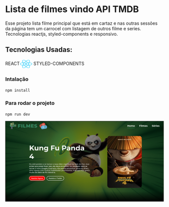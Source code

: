 # Lista de filmes vindo API TMDB
Esse projeto lista filme principal que está em cartaz e nas outras sessões da página tem um carrocel com listagem de outros filme e series. Tecnologias reactjs, styled-components e responsivo.

## Tecnologias Usadas:

  REACT<img align="center" alt="Paulo-REACT" height="30" width="40" src="https://raw.githubusercontent.com/devicons/devicon/master/icons/react/react-original.svg" alt="Paulo-REACT" />
  STYLED-COMPONENTS

### Intalação
`npm install`

### Para rodar o projeto
`npm run dev`

<img src="https://github.com/paulogilvan/movie/blob/master/src/assets/layout.png?raw=true" />
